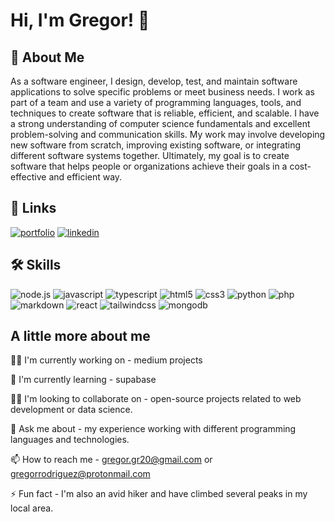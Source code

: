 
# Hi, I'm Gregor! 👋


## 🚀 About Me
As a software engineer, I design, develop, test, and maintain software applications to solve specific problems or meet business needs. I work as part of a team and use a variety of programming languages, tools, and techniques to create software that is reliable, efficient, and scalable. I have a strong understanding of computer science fundamentals and excellent problem-solving and communication skills. My work may involve developing new software from scratch, improving existing software, or integrating different software systems together. Ultimately, my goal is to create software that helps people or organizations achieve their goals in a cost-effective and efficient way.


## 🔗 Links
[![portfolio](https://img.shields.io/badge/my_portfolio-000?style=for-the-badge&logo=ko-fi&logoColor=white)](https://www.greg-puertorico.dev/)
[![linkedin](https://img.shields.io/badge/linkedin-0A66C2?style=for-the-badge&logo=linkedin&logoColor=white)](https://www.linkedin.com/in/gregor-rodriguez-685329185/)


## 🛠 Skills
![node.js](https://img.shields.io/badge/Node.js-43853D?style=for-the-badge&logo=node.js&logoColor=white)
![javascript](https://img.shields.io/badge/JavaScript-F7DF1E?style=for-the-badge&logo=javascript&logoColor=black)
![typescript](https://img.shields.io/badge/TypeScript-007ACC?style=for-the-badge&logo=typescript&logoColor=white)
![html5](https://img.shields.io/badge/HTML5-E34F26?style=for-the-badge&logo=html5&logoColor=white)
![css3](https://img.shields.io/badge/CSS3-1572B6?style=for-the-badge&logo=css3&logoColor=white)
![python](https://img.shields.io/badge/Python-14354C?style=for-the-badge&logo=python&logoColor=white)
![php](https://img.shields.io/badge/PHP-777BB4?style=for-the-badge&logo=php&logoColor=white)
![markdown](https://img.shields.io/badge/Markdown-000000?style=for-the-badge&logo=markdown&logoColor=white)
![react](https://img.shields.io/badge/React-20232A?style=for-the-badge&logo=react&logoColor=61DAFB)
![tailwindcss](https://img.shields.io/badge/Tailwind_CSS-38B2AC?style=for-the-badge&logo=tailwind-css&logoColor=white)
![mongodb](https://img.shields.io/badge/MongoDB-4EA94B?style=for-the-badge&logo=mongodb&logoColor=white)

## A little more about me
👩‍💻 I'm currently working on - medium projects

🧠 I'm currently learning - supabase

👯‍♀️ I'm looking to collaborate on - open-source projects related to web development or data science.

💬 Ask me about - my experience working with different programming languages and technologies.

📫 How to reach me - gregor.gr20@gmail.com or gregorrodriguez@protonmail.com

⚡️ Fun fact -  I'm also an avid hiker and have climbed several peaks in my local area.

